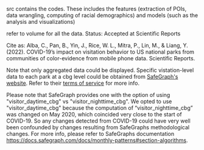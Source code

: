 src contains the codes. 
These includes the features (extraction of POIs, data wrangling, computing of racial demographics) and models (such as the analysis and visualizations)

refer to volume for all the data. 
Status: Accepted at Scientific Reports


Cite as: Alba, C., Pan, B., Yin, J., Rice, W. L., Mitra, P., Lin, M., & Liang, Y. (2022). COVID-19’s impact on visitation behavior to US national parks from communities of color-evidence from mobile phone data. Scientific Reports. 



Note that only aggregated data could be displayed. Specific vistation-level data to each park at a cbg level could be obtained from [SafeGraph's website](https://shop.safegraph.com/). Refer to their [terms of service](https://shop.safegraph.com/terms-of-service/) for more info. 

Please note that SafeGraph provides one with the option of using "visitor_daytime_cbg" vs "visitor_nighttime_cbg". We opted to use "visitor_daytime_cbg" because the computation of “visitor_nighttime_cbg” was changed on May 2020, which coincided very close to the start of COVID-19. So any changes detected from COVID-19 could have very well been confounded by changes resulting from SafeGraphs methodological changes. For more info, please refer to SafeGraphs documentation https://docs.safegraph.com/docs/monthly-patterns#section-algorithms. 
